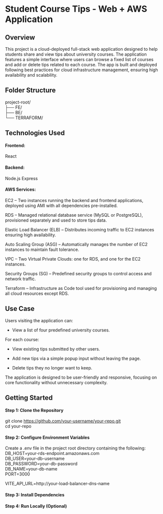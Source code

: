 # Student Course Tips - Web + AWS Application

## Overview

This project is a cloud-deployed full-stack web application designed to help students share and view tips about university courses. The application features a simple interface where users can browse a fixed list of courses and add or delete tips related to each course. The app is built and deployed following best practices for cloud infrastructure management, ensuring high availability and scalability.  

## Folder Structure

project-root/  
    ├── FE/             
    ├── BE/               
    └── TERRAFORM/ 

## Technologies Used

#### Frontend:
React
#### Backend:
Node.js
Express
#### AWS Services:
EC2 – Two instances running the backend and frontend applications, deployed using AMI with all dependencies pre-installed.

RDS – Managed relational database service (MySQL or PostgreSQL), provisioned separately and used to store tips data.

Elastic Load Balancer (ELB) – Distributes incoming traffic to EC2 instances ensuring high availability.

Auto Scaling Group (ASG) – Automatically manages the number of EC2 instances to maintain fault tolerance.

VPC – Two Virtual Private Clouds: one for RDS, and one for the EC2 instances.

Security Groups (SG) – Predefined security groups to control access and network traffic.

Terraform – Infrastructure as Code tool used for provisioning and managing all cloud resources except RDS.

## Use Case

Users visiting the application can:

- View a list of four predefined university courses.

For each course:

- View existing tips submitted by other users.

- Add new tips via a simple popup input without leaving the page.

- Delete tips they no longer want to keep.

The application is designed to be user-friendly and responsive, focusing on core functionality without unnecessary complexity.

##  Getting Started

#### Step 1: Clone the Repository
git clone https://github.com/your-username/your-repo.git  
cd your-repo

#### Step 2: Configure Environment Variables

Create a .env file in the project root directory containing the following:  
DB_HOST=your-rds-endpoint.amazonaws.com  
DB_USER=your-db-username  
DB_PASSWORD=your-db-password  
DB_NAME=your-db-name  
PORT=3000  

VITE_API_URL=http://your-load-balancer-dns-name  

#### Step 3: Install Dependencies
#### Step 4: Run Locally (Optional)
